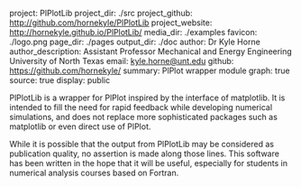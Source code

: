 project: PlPlotLib
project_dir: ./src
project_github: http://github.com/hornekyle/PlPlotLib
project_website: http://hornekyle.github.io/PlPlotLib/
media_dir: ./examples
favicon: ./logo.png
page_dir: ./pages
output_dir: ./doc
author: Dr Kyle Horne
author_description: Assistant Professor
	Mechanical and Energy Engineering
	University of North Texas
email: kyle.horne@unt.edu
github: https://github.com/hornekyle/
summary: PlPlot wrapper module
graph: true
source: true
display: public

PlPlotLib is a wrapper for PlPlot inspired by the interface of 
matplotlib. It is intended to fill the need for rapid feedback while 
developing numerical simulations, and does not replace more 
sophisticated packages such as
matplotlib or even direct use of PlPlot.

While it is possible that the output from PlPlotLib may be considered 
as publication quality, no assertion is made along those lines. This 
software has been written in the hope that it will be useful, 
especially for students in numerical analysis courses based on Fortran.

